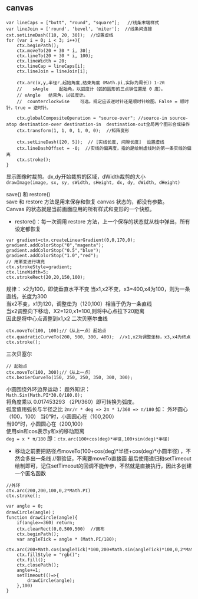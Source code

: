 ## canvas
```
var lineCaps = ["butt", "round", "square"];   //线条末端样式
var lineJoin = ['round', 'bevel', 'miter'];  //线条间连接
cxt.setLineDash([10, 20, 30]);  //设置虚线
for (var i = 0; i < 3; i++){
    ctx.beginPath();
    ctx.moveTo(20 + 30 * i, 30);
    ctx.lineTo(20 + 30 * i, 100);
    ctx.lineWidth = 20;
    ctx.lineCap = lineCaps[i];
    ctx.lineJoin = lineJoin[i];
    
    ctx.arc(x,y,半径r,起始角度,结束角度（Math.pi,实际为周长））1-2π
    //    sAngle	起始角，以弧度计（弧的圆形的三点钟位置是 0 度）。  
    // eAngle	结束角，以弧度计。  
    //  counterclockwise	可选。规定应该逆时针还是顺时针绘图。False = 顺时针，true = 逆时针。   
    
    ctx.globalCompositeOperation = "source-over"; //source-in source-atop destination-over destination-in  destination-out全局两个图形合成操作
    ctx.transform(1, 1, 0, 1, 0, 0);  //矩阵变形
    
    ctx.setLineDash([20, 5]);  // [实线长度, 间隙长度]  设置虚线
    ctx.lineDashOffset = -0;  //实线的偏离度，指的是绘制虚线时的第一条实线的偏离
    ctx.stroke();
}
```
显示图像时裁剪。dx,dy开始裁剪的区域，dWidth裁剪的大小  
`drawImage(image, sx, sy, sWidth, sHeight, dx, dy, dWidth, dHeight)`  

save() 和 restore()  
save 和 restore 方法是用来保存和恢复 canvas 状态的，都没有参数。  
Canvas 的状态就是当前画面应用的所有样式和变形的一个快照。
* restore()：每一次调用 restore 方法，上一个保存的状态就从栈中弹出，所有设定都恢复

```
var gradient=ctx.createLinearGradient(0,0,170,0);
gradient.addColorStop("0","magenta");
gradient.addColorStop("0.5","blue");
gradient.addColorStop("1.0","red");
// 用渐变进行填充
ctx.strokeStyle=gradient;
ctx.lineWidth=5;
ctx.strokeRect(20,20,150,100);
```

规律：
x2为100，即使垂直水平不变
当x1,x2不变，x3=400,x4为100，则为一条直线，长度为300  
当x2不变，x1为120，调整垫为（120,100）相当于仍为一条直线  
当x2调整向下移动，X2=120,x1=100,则将中心点拉下20距离  
因此是将中心点调整到x1,x2
二次贝塞尔曲线
```
ctx.moveTo(100, 100);//（从上一点）起始点
ctx.quadraticCurveTo(200, 500, 300, 400);  //x1,x2为调整坐标，x3,x4为终点
ctx.stroke();
```
三次贝塞尔
```
// 起始点
ctx.moveTo(100, 300);//（从上一点）
ctx.bezierCurveTo(150, 250, 250, 350, 300, 300);
```


小圆围绕外环边界运动：
题外知识：  
`Math.Sin(Math.PI*30.0/180.0);`  
将角度乘以 0.017453293 （2PI/360）即可转换为弧度。  
弧度值用弧长与半径之比
`2πr/r * deg => 2π * 1/360 => π/180`
如：
外环圆心（100，100）
当0°时，小圆圆心在（100,200）  
当90°时，小圆圆心在（200,100）  
使用sin和cos表示y和x的移动距离  
`deg = x * π/180`
即：`ctx.arc(100+cos(deg)*半径,100+sin(deg)*半径)`
* 移动之前要把路径点moveTo(100+cos(deg)*半径+cos(deg)*小圆半径) ，不然会多出一条线  //带验证，不需要moveTo直接画
最后使用递归和setTimeout绘制即可，记住setTimeout的回调不能传参，不然就是直接执行，因此多创建一个匿名函数  
```
//外环
ctx.arc(200,200,100,0,2*Math.PI)
ctx.stroke();

var angle = 0;
drawCircle(angle)；
function drawCircle(angle){
    if(angle>=360) return;
    ctx.clearRect(0,0,500,500)  //画布
    ctx.beginPath();
    var angleTick = angle * (Math.PI/180);
    ctx.arc(200+Math.cos(angleTick)*100,200+Math.sin(angleTick)*100,0,2*Math.PI);
    ctx.fillStyle = "rgb()";
    ctx.fill();
    ctx.closePath();
    angle+=1;
    setTimeout(()=>{
        drawCircle(angle);
    },100)
}
```
